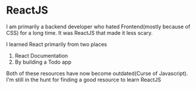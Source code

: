 # ReactJS

I am primarily a backend developer who hated Frontend(mostly because of CSS) for a long time. It was ReactJS that made it less scary.&#x20;

I learned React primarily from two places

1. React Documentation
2. By building a Todo app

Both of these resources have now become outdated(Curse of Javascript). I'm still in the hunt for finding a good resource to learn ReactJS
